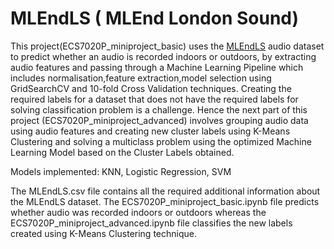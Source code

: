 # MLEndLS ( MLEnd London Sound)

This project(ECS7020P_miniproject_basic) uses the [MLEndLS](https://www.kaggle.com/datasets/jesusrequena/mlend-london-sounds) audio dataset to predict whether an audio is recorded indoors or outdoors, by extracting audio features and passing through a Machine Learning Pipeline which includes normalisation,feature extraction,model selection using GridSearchCV and 10-fold Cross Validation techniques.
Creating the required labels for a dataset that does not have the required labels for solving classification problem is a challenge. Hence the next part of this project (ECS7020P_miniproject_advanced) involves grouping audio data using audio features and creating new cluster labels using K-Means Clustering and solving a multiclass problem using the optimized Machine Learning Model based on the Cluster Labels obtained.

Models implemented: KNN, Logistic Regression, SVM

The MLEndLS.csv file contains all the required additional information about the MLEndLS dataset. The ECS7020P_miniproject_basic.ipynb file predicts whether audio was recorded indoors or outdoors whereas the ECS7020P_miniproject_advanced.ipynb file classifies the new labels created using K-Means Clustering technique. 



